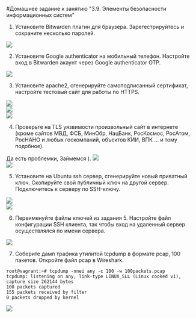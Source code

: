 #Домашнее задание к занятию "3.9. Элементы безопасности информационных систем"

1. Установите Bitwarden плагин для браузера. Зарегестрируйтесь и сохраните несколько паролей.

![](img/pic1.png)

2. Установите Google authenticator на мобильный телефон. Настройте вход в Bitwarden акаунт через Google authenticator OTP.

![](img/pic2.png)

3. Установите apache2, сгенерируйте самоподписанный сертификат, настройте тестовый сайт для работы по HTTPS.

![](img/pic3_1.png)  
![](img/pic3_2.png)  
![](img/pic3_3.png)

4. Проверьте на TLS уязвимости произвольный сайт в интернете (кроме сайтов МВД, ФСБ, МинОбр, НацБанк, РосКосмос, РосАтом, РосНАНО и любых госкомпаний, объектов КИИ, ВПК ... и тому подобное).

Да есть проблемки, Займемся ).
![](img/pic4_1.png)  
![](img/pic4_2.png)

5. Установите на Ubuntu ssh сервер, сгенерируйте новый приватный ключ. Скопируйте свой публичный ключ на другой сервер. Подключитесь к серверу по SSH-ключу.

![](img/pic5_1.png)  
![](img/pic5_2.png)

6. Переименуйте файлы ключей из задания 5. Настройте файл конфигурации SSH клиента, так чтобы вход на удаленный сервер осуществлялся по имени сервера.

![](img/pic6.png)

7. Соберите дамп трафика утилитой tcpdump в формате pcap, 100 пакетов. Откройте файл pcap в Wireshark.  

```angular2html
root@vagrant:~# tcpdump -nnei any -c 100 -w 100packets.pcap
tcpdump: listening on any, link-type LINUX_SLL (Linux cooked v1), capture size 262144 bytes
100 packets captured
155 packets received by filter
0 packets dropped by kernel
```
![](img/pic7.png)
